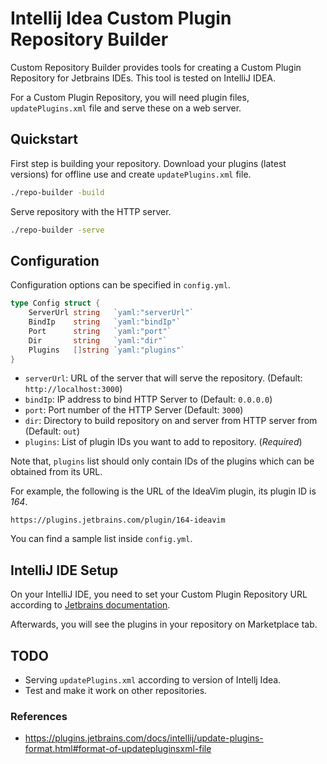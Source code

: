 # Intellij Idea Custom Plugin Repository Builder

Custom Repository Builder provides tools for creating a Custom Plugin Repository for Jetbrains IDEs. This tool is tested on IntelliJ IDEA.

For a Custom Plugin Repository, you will need plugin files, `updatePlugins.xml` file and serve these on a web server.

## Quickstart

First step is building your repository. Download your plugins (latest versions) for offline use and create `updatePlugins.xml` file.

```sh
./repo-builder -build
```

Serve repository with the HTTP server.

```sh
./repo-builder -serve
```

## Configuration

Configuration options can be specified in `config.yml`.

```go
type Config struct {
	ServerUrl string   `yaml:"serverUrl"`
	BindIp    string   `yaml:"bindIp"`
	Port      string   `yaml:"port"`
	Dir       string   `yaml:"dir"`
	Plugins   []string `yaml:"plugins"`
}
```

- `serverUrl`: URL of the server that will serve the repository. (Default: `http://localhost:3000`)
- `bindIp`: IP address to bind HTTP Server to (Default: `0.0.0.0`)
- `port`: Port number of the HTTP Server (Default: `3000`)
- `dir`: Directory to build repository on and server from HTTP server from (Default: `out`)
- `plugins`: List of plugin IDs you want to add to repository. (*Required*)


Note that, `plugins` list should only contain IDs of the plugins which can be obtained from its URL.

For example, the following is the URL of the IdeaVim plugin, its plugin ID is *164*.

```
https://plugins.jetbrains.com/plugin/164-ideavim
```

You can find a sample list inside `config.yml`.


## IntelliJ IDE Setup

On your IntelliJ IDE, you need to set your Custom Plugin Repository URL according to [Jetbrains documentation](https://www.jetbrains.com/help/idea/managing-plugins.html#repos).

Afterwards, you will see the plugins in your repository on Marketplace tab.


## TODO

- Serving `updatePlugins.xml` according to version of Intellj Idea.
- Test and make it work on other repositories.

### References
- https://plugins.jetbrains.com/docs/intellij/update-plugins-format.html#format-of-updatepluginsxml-file
